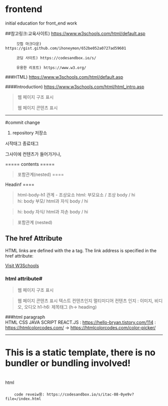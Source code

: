 # frontend
initial education for front_end work

##참고링크:교육사이트) https://www.w3schools.com/html/default.asp

         깃헙 마크다운) https://gist.github.com/ihoneymon/652be052a0727ad59601
         
         코딩 사이트) https://codesandbox.io/s/
         
         유용한 리포트) https://www.w3.org/

###HTML) https://www.w3schools.com/html/default.asp

####Introduction) https://www.w3schools.com/html/html_intro.asp

> 웹 페이지 구조 표시
>  
> 웹 페이지 콘텐츠 표시 
> 

***************************************************************************************

#commit change 

1. repository 저장소 

시작태그 
종료태그 

그사이에 컨텐츠가 들어가거나, 

<doctype html>
<html> 
<body>

<hi>
<py>

<html>
<body>

<backtick>
=====
<tagname>contents</tagname> 
=====         

>포함관계(nested)
====
<html>  
<body>
<hi> Headinf<hi>
</body>         
</html>         
====         
         
> html-body-h1 관계 - 조상요소 
> html:  부모요소 / 조상 
         body  / hi          
> hi:  body 부모/ html과 자식 
          body  / hi  
         

> hi: body 자식/ html과 자손 
          body  / hi   
         
        
         
>포함관계 (nested) 
         
<!DOCTYPE html>
<html>
<body>

<h2>The href Attribute</h2>

<p>HTML links are defined with the a tag. The link address is specified in the href attribute:</p>

<a href="https://www.w3schools.com">Visit W3Schools</a>

</body>
</html>

### html attribute# 

>웹 페이지 구조 표시
         
>웹 페이지 콘텐츠 표시 
> 텍스트 컨텐츠인지
> 멀티미디어 컨텐츠 인지 : 이미지, 비디오, 오디오 
         h1-h6: 제목태그 (h-> heading) 
         
 ###html paragraph         
  HTML CSS JAVA SCRIPT REACT.JS
         :  https://hello-bryan.tistory.com/114
          : https://htmlcolorcodes.com/ -> https://htmlcolorcodes.com/color-picker/

*****************************************************************************************
<!DOCTYPE html>
<html lang="en">
  <head>
    <meta charset="UTF-8">
    <meta name="viewport" content="width=device-width, initial-scale=1.0">
    <meta http-equiv="X-UA-Compatible" content="ie=edge">
    <title>Static Template</title>
  </head>
  <body>
    <h1>This is a static template, there is no bundler or bundling involved!</h1>
    <br />html&nbsp;<br / >       
  </body>
</html>
         
 ####
        code reveiw용: https://codesandbox.io/s/itac-08-0ye9v?file=/index.html
 ####

